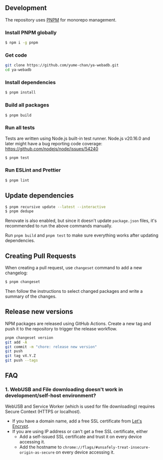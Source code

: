 ## Development

The repository uses [PNPM](https://pnpm.io/) for monorepo management.

### Install PNPM globally

```sh
$ npm i -g pnpm
```

### Get code

```sh
git clone https://github.com/yume-chan/ya-webadb.git
cd ya-webadb
```

### Install dependencies

```sh
$ pnpm install
```

### Build all packages

```sh
$ pnpm build
```

### Run all tests

Tests are written using Node.js built-in test runner. Node.js v20.16.0 and later might have a bug reporting code coverage: https://github.com/nodejs/node/issues/54240

```sh
$ pnpm test
```

### Run ESLint and Prettier

```sh
$ pnpm lint
```

## Update dependencies

```sh
$ pnpm recursive update --latest --interactive
$ pnpm dedupe
```

Renovate is also enabled, but since it doesn't update `package.json` files, it's recommended to run the above commands manually.

Run `pnpm build` and `pnpm test` to make sure everything works after updating dependencies.

## Creating Pull Requests

When creating a pull request, use `changeset` command to add a new changelog:

```sh
$ pnpm changeset
```

Then follow the instructions to select changed packages and write a summary of the changes.

## Release new versions

NPM packages are released using GitHub Actions. Create a new tag and push it to the repository to trigger the release workflow.

```sh
pnpm changeset version
git add -A
git commit -m "chore: release new version"
git push
git tag vX.Y.Z
git push --tags
```

## FAQ

### 1. WebUSB and File downloading doesn't work in development/self-host environment?

WebUSB and Service Worker (which is used for file downloading) requires Secure Context (HTTPS or localhost).

- If you have a domain name, add a free SSL certificate from [Let's Encrypt](https://letsencrypt.org/).
- If you are using IP address or can't get a free SSL certificate, either
  - Add a self-issued SSL certificate and trust it on every device accessing it.
  - Add the hostname to `chrome://flags/#unsafely-treat-insecure-origin-as-secure` on every device accessing it.
